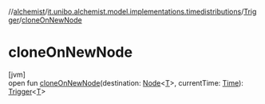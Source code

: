 //[alchemist](../../../index.md)/[it.unibo.alchemist.model.implementations.timedistributions](../index.md)/[Trigger](index.md)/[cloneOnNewNode](clone-on-new-node.md)

# cloneOnNewNode

[jvm]\
open fun [cloneOnNewNode](clone-on-new-node.md)(destination: [Node](../../it.unibo.alchemist.model.interfaces/-node/index.md)<[T](../../it.unibo.alchemist.model.implementations.layers/-uniform-layer/index.md)>, currentTime: [Time](../../it.unibo.alchemist.model.interfaces/-time/index.md)): [Trigger](index.md)<[T](../../it.unibo.alchemist.model.implementations.layers/-uniform-layer/index.md)>
